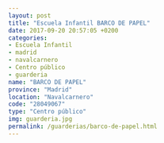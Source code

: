 ```yaml
---
layout: post
title: "Escuela Infantil BARCO DE PAPEL"
date: 2017-09-20 20:57:05 +0200
categories:
- Escuela Infantil
- madrid
- navalcarnero
- Centro público
- guarderia
name: "BARCO DE PAPEL"
province: "Madrid"
location: "Navalcarnero"
code: "28049067"
type: "Centro público"
img: guarderia.jpg
permalink: /guarderias/barco-de-papel.html
---
```

